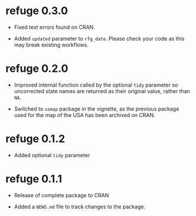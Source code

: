 
# refuge 0.3.0

* Fixed test errors found on CRAN.

* Added `updated` parameter to `rfg_date`. Please check your code as this may
break existing workflows.

# refuge 0.2.0

* Improved internal function called by the optional `tidy` parameter so 
uncorrected state names are returned as their original value, rather than `NA`.

* Switched to `usmap` package in the vignette, as the previous package used for
the map of the USA has been archived on CRAN.

# refuge 0.1.2

* Added optional `tidy` parameter

# refuge 0.1.1

* Release of complete package to CRAN

* Added a `NEWS.md` file to track changes to the package.
